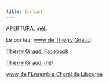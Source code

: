 ```yaml
---
title: Contact
---
```

[APERTURA, mél.](ensemble.apertura@free.fr)

Le conteur [www de Thierry  Giraud](https://thierrygiraudconteur.wordpress.com/)

[Thierry Giraud, Facebook](https://www.facebook.com/Thierry-Giraud)

[Thierry Giraud, mél.](thierrygiraud.conteur@gmail.com)

[www de l'Ensemble Choral de Libourne](https://ensemble-choral-de-libourne.s2.yapla.com/fr/presentation)